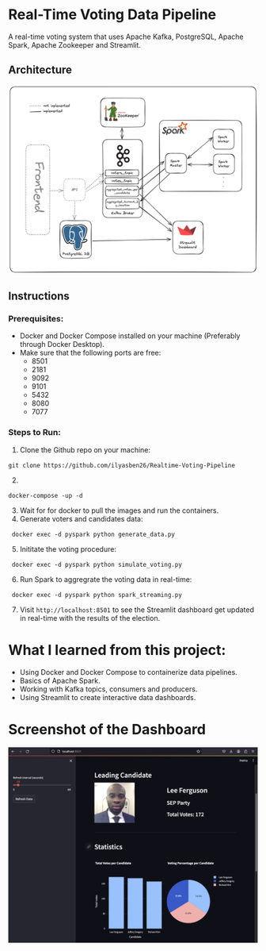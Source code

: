 # Real-Time Voting Data Pipeline

A real-time voting system that uses Apache Kafka, PostgreSQL, Apache Spark, Apache Zookeeper and Streamlit.

## Architecture

![image](./Realtime-Voting-Pipeline.png)

## Instructions

### Prerequisites:

- Docker and Docker Compose installed on your machine (Preferably through Docker Desktop).
- Make sure that the following ports are free:
  - 8501
  - 2181
  - 9092
  - 9101
  - 5432
  - 8080
  - 7077

### Steps to Run:

1. Clone the Github repo on your machine:

```
git clone https://github.com/ilyasben26/Realtime-Voting-Pipeline
```

2.

```
docker-compose -up -d
```

3. Wait for for docker to pull the images and run the containers.
4. Generate voters and candidates data:

```
 docker exec -d pyspark python generate_data.py
```

5. Inititate the voting procedure:

```
 docker exec -d pyspark python simulate_voting.py
```

6. Run Spark to aggregrate the voting data in real-time:

```
 docker exec -d pyspark python spark_streaming.py
```

7. Visit `http://localhost:8501` to see the Streamlit dashboard get updated in real-time with the results of the election.

# What I learned from this project:

- Using Docker and Docker Compose to containerize data pipelines.
- Basics of Apache Spark.
- Working with Kafka topics, consumers and producers.
- Using Streamlit to create interactive data dashboards.

# Screenshot of the Dashboard

![image](./streamlit-dashboard-screenshot.png)
